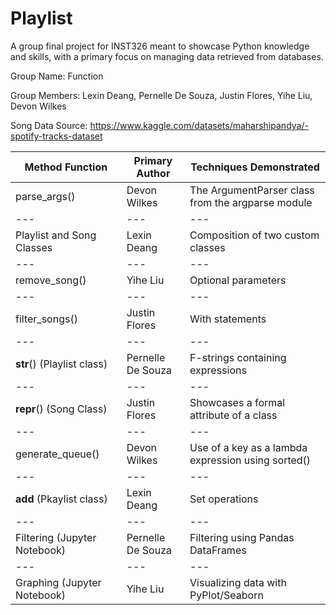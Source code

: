 # Playlist
A group final project for INST326 meant to showcase Python knowledge and skills, with a primary focus on managing data retrieved from databases.

Group Name: Function

Group Members: Lexin Deang, Pernelle De Souza, Justin Flores, Yihe Liu, Devon Wilkes

Song Data Source: https://www.kaggle.com/datasets/maharshipandya/-spotify-tracks-dataset

Method Function | Primary Author | Techniques Demonstrated
--- | --- | ---
parse_args() | Devon Wilkes | The ArgumentParser class from the argparse module
--- | --- | ---
Playlist and Song Classes | Lexin Deang | Composition of two custom classes
--- | --- | ---
remove_song() | Yihe Liu | Optional parameters
--- | --- | ---
filter_songs() | Justin Flores | With statements
--- | --- | ---
__str__() (Playlist class) | Pernelle De Souza | F-strings containing expressions
--- | --- | ---
__repr__() (Song Class) | Justin Flores | Showcases a formal attribute of a class
--- | --- | ---
generate_queue() | Devon Wilkes | Use of a key as a lambda expression using sorted()
--- | --- | ---
__add__ (Pkaylist class) | Lexin Deang | Set operations
--- | --- | ---
Filtering (Jupyter Notebook)| Pernelle De Souza | Filtering using Pandas DataFrames
--- | --- | ---
Graphing (Jupyter Notebook) | Yihe Liu | Visualizing data with PyPlot/Seaborn

